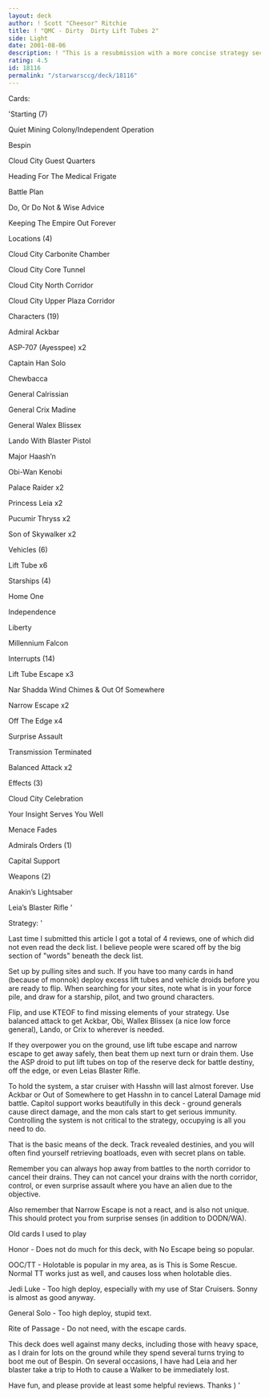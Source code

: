 ```yaml
---
layout: deck
author: ! Scott "Cheesor" Ritchie
title: ! "QMC - Dirty  Dirty Lift Tubes 2"
side: Light
date: 2001-08-06
description: ! "This is a resubmission with a more concise strategy section.  A Quiet Mining Colony deck that avoids bad battles while preparing itself to turn the tables."
rating: 4.5
id: 18116
permalink: "/starwarsccg/deck/18116"
---
```

Cards: 

'Starting (7) 

Quiet Mining Colony/Independent Operation 

Bespin 

Cloud City Guest Quarters 

Heading For The Medical Frigate 

Battle Plan 

Do, Or Do Not & Wise Advice 

Keeping The Empire Out Forever 


Locations (4) 

Cloud City Carbonite Chamber 

Cloud City Core Tunnel 

Cloud City North Corridor 

Cloud City Upper Plaza Corridor 


Characters (19) 

Admiral Ackbar 

ASP-707 (Ayesspee) x2 

Captain Han Solo 

Chewbacca 

General Calrissian 

General Crix Madine 

General Walex Blissex 

Lando With Blaster Pistol 

Major Haash&#8217;n 

Obi-Wan Kenobi 

Palace Raider x2 

Princess Leia x2 

Pucumir Thryss x2 

Son of Skywalker x2 


Vehicles (6) 

Lift Tube x6 


Starships (4) 

Home One 

Independence 

Liberty 

Millennium Falcon 


Interrupts (14) 

Lift Tube Escape x3 

Nar Shadda Wind Chimes & Out Of Somewhere 

Narrow Escape x2 

Off The Edge x4 

Surprise Assault 

Transmission Terminated 

Balanced Attack x2


Effects (3) 

Cloud City Celebration 

Your Insight Serves You Well 

Menace Fades 


Admirals Orders (1) 

Capital Support 


Weapons (2) 

Anakin&#8217;s Lightsaber 

Leia&#8217;s Blaster Rifle  '

Strategy: '

Last time I submitted this article I got a total of 4 reviews, one of which did not even read the deck list.  I believe people were scared off by the big section of "words" beneath the deck list.



Set up by pulling sites and such.  If you have too many cards in hand (because of monnok) deploy excess lift tubes and vehicle droids before you are ready to flip.  When searching for your sites, note what is in your force pile, and draw for a starship, pilot, and two ground characters.


Flip, and use KTEOF to find missing elements of your strategy.  Use balanced attack to get Ackbar, Obi, Wallex Blissex (a nice low force general), Lando, or Crix to wherever is needed.


If they overpower you on the ground, use lift tube escape and narrow escape to get away safely, then beat them up next turn or drain them.  Use the ASP droid to put lift tubes on top of the reserve deck for battle destiny, off the edge, or even Leias Blaster Rifle.


To hold the system, a star cruiser with Hasshn will last almost forever.  Use Ackbar or Out of Somewhere to get Hasshn in to cancel Lateral Damage mid battle.  Capitol support works beautifully in this deck - ground generals cause direct damage, and the mon cals start to get serious immunity.  Controlling the system is not critical to the strategy, occupying is all you need to do.



That is the basic means of the deck.  Track revealed destinies, and you will often find yourself retrieving boatloads, even with secret plans on table.


Remember you can always hop away from battles to the north corridor to cancel their drains.  They can not cancel your drains with the north corridor, control, or even surprise assault where you have an alien due to the objective.


Also remember that Narrow Escape is not a react, and is also not unique.  This should protect you from surprise senses (in addition to DODN/WA).



Old cards I used to play

Honor - Does not do much for this deck, with No Escape being so popular.

OOC/TT - Holotable is popular in my area, as is This is Some Rescue.  Normal TT works just as well, and causes loss when holotable dies.

Jedi Luke - Too high deploy, especially with my use of Star Cruisers.  Sonny is almost as good anyway.

General Solo - Too high deploy, stupid text.

Rite of Passage - Do not need, with the escape cards.



This deck does well against many decks, including those with heavy space, as I drain for lots on the ground while they spend several turns trying to boot me out of Bespin.  On several occasions, I have had Leia and her blaster take a trip to Hoth to cause a Walker to be immediately lost.  


Have fun, and please provide at least some helpful reviews.  Thanks ) '
